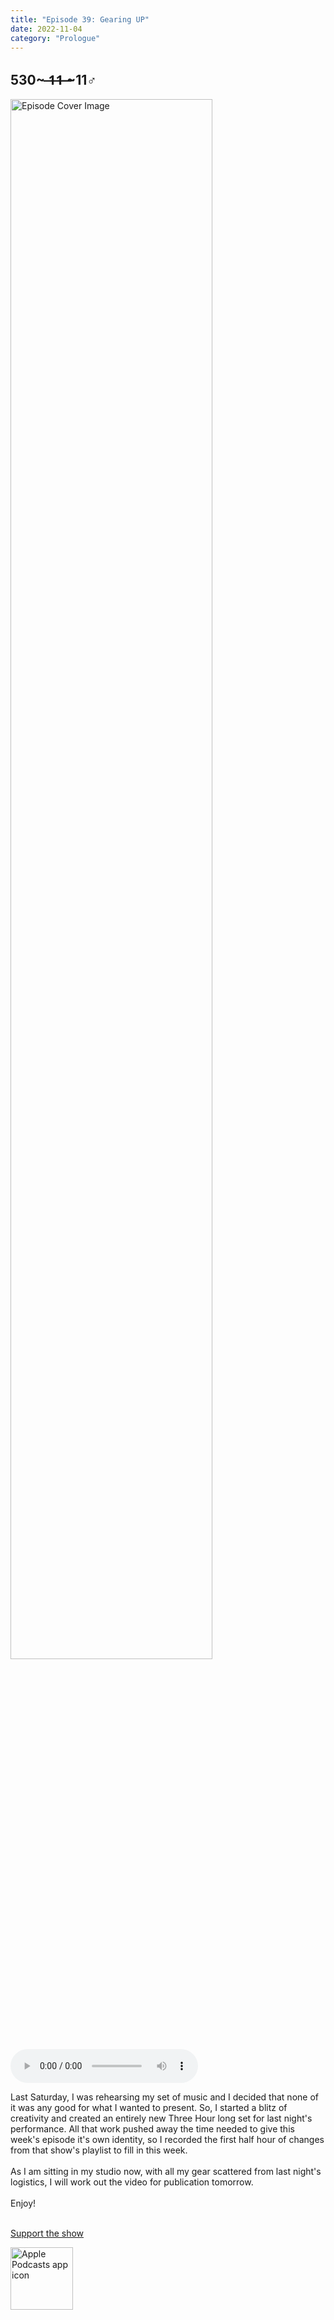 ```yaml
---
title: "Episode 39: Gearing UP"
date: 2022-11-04
category: "Prologue"
---
```

## 530~ ̶1̶1̶ ̶~11♂
<img src="https://artwork.captivate.fm/945e1be9-0557-419b-a6d5-778762b35683/60854458c4d1acdf4e1c2f79c4137142.jpg" alt="Episode Cover Image" width=80%/>
<audio controls>
  <source src="https://podcasts.captivate.fm/media/0ff4ae06-b8a1-444e-980d-9db7b6d115e6/11632236-episode-39-gearing-up.mp3" type="audio/mpeg">
  Your browser does not support the audio element.
</audio>

<p>Last Saturday, I was rehearsing my set of music and I decided that none of it was any good for what I wanted to present. So, I started a blitz of creativity and created an entirely new Three Hour long set for last night&apos;s performance. All that work pushed away the time needed to give this week&apos;s episode it&apos;s own identity, so I recorded the first half hour of changes from that show&apos;s playlist to fill in this week.<br/><br/>As I am sitting in my studio now, with all my gear scattered from last night&apos;s logistics, I will work out the video for publication tomorrow. <br/><br/>Enjoy!<br/><br/></p><a rel="payment" href="https://www.paypal.com/donate/?hosted_button_id=WX3GRUK5BHJLS">Support the show</a>

<a href="https://podcasts.apple.com/us/podcast/living-room-music/id1608791560?tscg=30200&itsct=podcast_box_appicon&ls=1&mttnsubad=1608791560" style="display: inline-block;"><img src="https://toolbox.marketingtools.apple.com/api/v2/badges/app-icon-podcasts/standard/en-us" alt="Apple Podcasts app icon" style="width: 100px; height: 100px; vertical-align: middle; object-fit: contain;" /></a>
    
